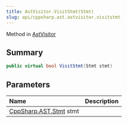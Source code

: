 ```yaml
---
title: AstVisitor.VisitStmt(Stmt)
slug: api/cppsharp.ast.astvisitor.visitstmt
---
```

Method in [AstVisitor](/api/cppsharp/ast/astvisitor)

## Summary



```csharp
public virtual bool VisitStmt(Stmt stmt)
```

## Parameters

|Name|Description|
|:---|:---|
|[CppSharp.AST.Stmt](/api/cppsharp/ast/stmt) stmt||

